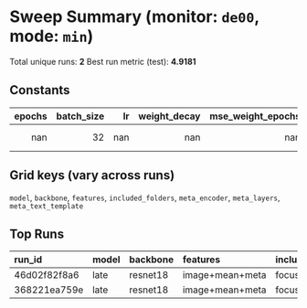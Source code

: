 # Sweep Summary (monitor: `de00`, mode: `min`)

Total unique runs: **2**
Best run metric (test): **4.9181**

## Constants
|   epochs |   batch_size |   lr |   weight_decay |   mse_weight_epochs |   val_split | color_space   | meta_model_name            |   lr_auto |   lr_schedule |   optim |
|---------:|-------------:|-----:|---------------:|--------------------:|------------:|:--------------|:---------------------------|----------:|--------------:|--------:|
|      nan |           32 |  nan |            nan |                 nan |           0 | rgb           | jhu-clsp/ettin-encoder-17m |       nan |           nan |     nan |

## Grid keys (vary across runs)
`model`, `backbone`, `features`, `included_folders`, `meta_encoder`, `meta_layers`, `meta_text_template`

## Top Runs
| run_id       | model   | backbone   | features        | included_folders   | meta_encoder   |   meta_layers | meta_text_template   |   best_metric |   best_epoch |
|:-------------|:--------|:-----------|:----------------|:-------------------|:---------------|--------------:|:---------------------|--------------:|-------------:|
| 46d02f82f8a6 | late    | resnet18   | image+mean+meta | focus/iphone       | flair          |            -2 | compact              |        4.9181 |           20 |
| 368221ea759e | late    | resnet18   | image+mean+meta | focus/iphone       | flair          |            -2 | compact              |       12.2449 |           20 |
